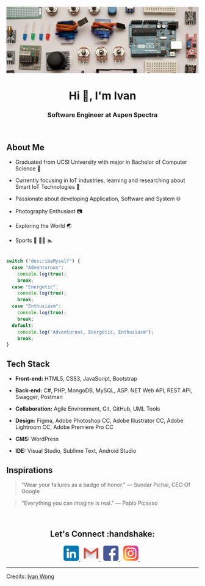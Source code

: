 ![image](https://github.com/yitmeng00/yitmeng00/blob/ce17f3a5b9f40727cf78a2bf3d46dfbaa10727cc/images/robin-glauser-zP7X_B86xOg-unsplash.jpg)
<h1 align="center">Hi 👋, I'm Ivan</h1>
<h3 align="center">Software Engineer at Aspen Spectra</h3><br>

## About Me

- Graduated from UCSI University with major in Bachelor of Computer Science :school:

- Currently focusing in IoT industries, learning and researching about Smart IoT Technologies :satellite:

- Passionate about developing Application, Software and System :globe_with_meridians:

- Photography Enthusiast :camera:
  
- Exploring the World :earth_asia:

- Sports 🏸 🧗‍♂️ :swimmer:

```javascript

switch ("describeMyself") {
  case "Adventurous":
    console.log(true);
    break;
  case "Energetic":
    console.log(true);
    break;
  case "Enthusiasm":
    console.log(true);
    break;
  default:
    console.log("Adventurous, Energetic, Enthusiasm");
    break;
}

```

<h2>Tech Stack</h2>

- <b>Front-end:</b> HTML5, CSS3, JavaScript, Bootstrap

- <b>Back-end:</b> C#, PHP, MongoDB, MySQL, ASP. NET Web API, REST API, Swagger, Postman

- <b>Collaboration:</b> Agile Environment, Git, GitHub, UML Tools

- <b>Design:</b> Figma, Adobe Photoshop CC, Adobe Illustrator CC, Adobe Lightroom CC, Adobe Premiere Pro CC

- <b>CMS:</b> WordPress

- <b>IDE:</b> Visual Studio, Sublime Text, Android Studio

## Inspirations

> "Wear your failures as a badge of honor." ― Sundar Pichai, CEO Of Google
 
> "Everything you can imagine is real." ― Pablo Picasso

<br>
<h2 align="center">Let's Connect :handshake:</h2>
<p align="center">
<a href="https://www.linkedin.com/in/yitmengwong/">
  <img src="https://github.com/yitmeng00/yitmeng00/blob/c6fa27ad94d0ead851a5bb4745a8ccd0f8d47a4b/images/linkedin.png" alt="LinkedIn" height="40" width="40">
</a>&nbsp;
<a href="mailto:ivanwong810520@gmail.com">
  <img src="https://github.com/yitmeng00/yitmeng00/blob/c6fa27ad94d0ead851a5bb4745a8ccd0f8d47a4b/images/gmail.png" alt="Gmail" height="40" width="40">
</a>&nbsp;
<a href="https://www.facebook.com/yitmeng0207/">
  <img src="https://github.com/yitmeng00/yitmeng00/blob/c6fa27ad94d0ead851a5bb4745a8ccd0f8d47a4b/images/facebook.png" alt="Facebook" height="40" width="40">
</a>&nbsp;
<a href="https://www.instagram.com/yitmeng_00/">
  <img src="https://github.com/yitmeng00/yitmeng00/blob/c6fa27ad94d0ead851a5bb4745a8ccd0f8d47a4b/images/instagram.png" alt="Instagram" height="40" width="40">
</a>&nbsp;
</p>

---
Credits: [Ivan Wong](https://github.com/yitmeng00)
